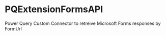 # PQExtensionFormsAPI
Power Query Custom Connector to retreive Microsoft Forms responses by FormUrl
